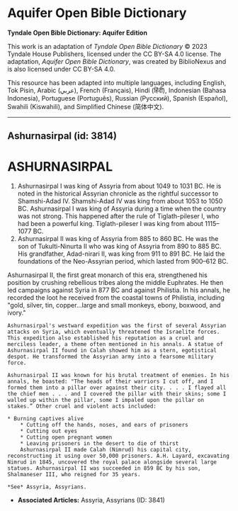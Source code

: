 # Aquifer Open Bible Dictionary

**Tyndale Open Bible Dictionary: Aquifer Edition**

This work is an adaptation of *Tyndale Open Bible Dictionary* © 2023 Tyndale House Publishers, licensed under the CC BY\-SA 4\.0 license. The adaptation, *Aquifer Open Bible Dictionary*, was created by BiblioNexus and is also licensed under CC BY\-SA 4\.0\.

This resource has been adapted into multiple languages, including English, Tok Pisin, Arabic (عربي), French (Français), Hindi (हिंदी), Indonesian (Bahasa Indonesia), Portuguese (Português), Russian (Русский), Spanish (Español), Swahili (Kiswahili), and Simplified Chinese (简体中文).



--------------------------------

## Ashurnasirpal (id: 3814)

ASHURNASIRPAL
=============

1. Ashurnasirpal I was king of Assyria from about 1049 to 1031 BC. He is noted in the historical Assyrian chronicle as the rightful successor to Shamshi\-Adad IV. Shamshi\-Adad IV was king from about 1053 to 1050 BC. Ashurnasirpal I was king of Assyria during a time when the country was not strong. This happened after the rule of Tiglath\-pileser I, who had been a powerful king. Tiglath\-pileser I was king from about 1115–1077 BC.
2. Ashurnasirpal II was king of Assyria from 885 to 860 BC. He was the son of Tukulti\-Ninurta II who was king of Assyria from 890 to 885 BC. His grandfather, Adad\-nirari II, was king from 911 to 891 BC. He laid the foundations of the Neo\-Assyrian period, which lasted from 900–612 BC. 
  
Ashurnasirpal II, the first great monarch of this era, strengthened his position by crushing rebellious tribes along the middle Euphrates. He then led campaigns against Syria in 877 BC and against Philistia. In his annals, he recorded the loot he received from the coastal towns of Philistia, including "gold, silver, tin, copper...large and small monkeys, ebony, boxwood, and ivory."

    Ashurnasirpal's westward expedition was the first of several Assyrian attacks on Syria, which eventually threatened the Israelite forces. This expedition also established his reputation as a cruel and merciless leader, a theme often mentioned in his annals. A statue of Ashurnasirpal II found in Calah showed him as a stern, egotistical despot. He transformed the Assyrian army into a fearsome military force.

    Ashurnasirpal II was known for his brutal treatment of enemies. In his annals, he boasted: "The heads of their warriors I cut off, and I formed them into a pillar over against their city. . . . I flayed all the chief men . . . and I covered the pillar with their skins; some I walled up within the pillar, some I impaled upon the pillar on stakes.” Other cruel and violent acts included:

    * Burning captives alive
        * Cutting off the hands, noses, and ears of prisoners
        * Cutting out eyes
        * Cutting open pregnant women
        * Leaving prisoners in the desert to die of thirst
        Ashurnasirpal II made Calah (Nimrud) his capital city, reconstructing it using over 50,000 prisoners. A.H. Layard, excavating Nimrud in 1845, uncovered the royal palace alongside several large statues. Ashurnasirpal II was succeeded in 859 BC by his son, Shalmaneser III, who reigned for 35 years.

    *See* Assyria, Assyrians.

* **Associated Articles:** Assyria, Assyrians (ID: 3841)

